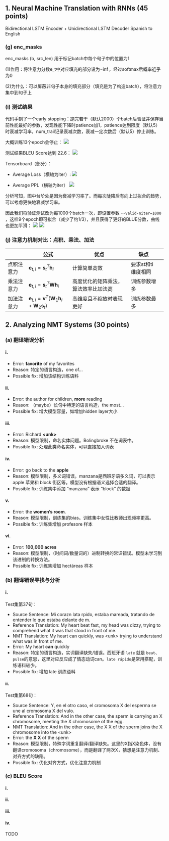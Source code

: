 ## 1. Neural Machine Translation with RNNs (45 points)
Bidirectional LSTM Encoder + Unidirectional LSTM Decoder
Spanish to English

### (g) enc_masks
enc_masks (b, src_len) 用于标记batch中每个句子中<pad>的位置为1

(1)作用：将注意力分数e_t中对应<pad>填充的部分设为$-\inf$，经过softmax后概率近乎为0

(2)为什么：可以屏蔽非句子本身的填充部分（填充是为了构造batch），将注意力集中到句子上

### (i) 测试结果
代码手刻了一个early stopping：跑完若干（默认2000）个batch后验证并保存当前性能最好的参数，发现性能下降时patience加1，patience达到限度（默认5）时衰减学习率，num_trail记录衰减次数，衰减一定次数后（默认5）停止训练。

大概训练13个epoch会停止：
![](images/train.png)

测试结果BLEU Score达到 22.6：
![](images/test.png)

Tensorboard（部分）：
- Average Loss（横轴为iter）:
![](images/average_loss.svg)

- Average PPL（横轴为iter）
![](images/average_ppl.svg)

分析可知，图中台阶处是因为衰减学习率了。而每次陡降后有向上过拟合的趋势，可以考虑更快地衰减学习率。

因此我们将验证测试改为每1000个batch一次，即设置参数 `--valid-niter=1000` ，这样9个epoch即可拟合（减少了约1/3），并且获得了更好的BLUE分数，曲线也更加平滑：
![](images/test2.png)
![](images/train2.png)


### (j) 注意力机制对比：点积、乘法、加法
|            | 公式                                                                                                       | 优点                                 | 缺点               |     |
| ---------- | ---------------------------------------------------------------------------------------------------------- | ------------------------------------ | ------------------ | --- |
| 点积注意力 | $\mathbf{e}_{t, i}=\mathbf{s}_{t}^{T} \mathbf{h}_{i}$                                                      | 计算简单高效                         | 要求st和ti维度相同 |     |
| 乘法注意力 | $\mathbf{e}_{t, i}=\mathbf{s}_{t}^{T} \mathbf{W} \mathbf{h}_{i}$                                           | 高度优化的矩阵乘法，算法效率比加法高 | 训练参数增多       |     |
| 加法注意力 | $\mathbf{e}_{t, i}=\mathbf{v}^{T}\left(\mathbf{W}_{1} \mathbf{h}_{i}+\mathbf{W}_{2} \mathbf{s}_{t}\right)$ | 高维度且不缩放时表现更好             | 训练参数最多       |     |


## 2. Analyzing NMT Systems (30 points)
### (a) 翻译错误分析
#### i.
- Error:  **favorite** of my favorites
- Reason: 特定的语言构造，one of...
- Possible fix: 增加该结构训练语料

#### ii.
- Error: the author for children, **more** reading
- Reason: （maybe）长句中特定的语言构造，the most...
- Possible fix: 增大模型容量，如增加hidden layer大小

#### iii.
- Error: Richard **\<unk\>**
- Reason: 模型限制，命名实体问题。Bolingbroke 不在词表中。
- Possible fix: 处理此类命名实体，可以直接加入词表

#### iv.
- Error: go back to the **apple**
- Reason: 模型限制，多义词错误。manzana是西班牙语多义词，可以表示 apple 苹果和 block 街区等。模型没有根据语义选择合适的翻译。
- Possible fix: 训练集中添加 “manzana” 表示 “block” 的数据

#### v.
- Error: the **women’s room**.
- Reason: 模型限制，训练集的bias。训练集中女性比教师出现频率更高。
- Possible fix: 训练集增加 profesore 样本

#### vi.
- Error: **100,000 acres**
- Reason: 模型限制，（时间词/数量词的）进制转换的常识错误。模型未学习到该进制的转换方法。
- Possible fix: 训练集增加 hectáreas 样本

### (b) 翻译错误寻找与分析
#### i.
Test集第37句：
- Source Sentence: Mi corazn lata rpido, estaba mareada, tratando de entender lo que estaba delante de m.
- Reference Translation: My heart beat fast, my head was dizzy,  trying to comprehend what it was that stood in front of me.
- NMT Translation: My heart can quickly, was \<unk\> trying to understand what was in front of me.
- Error: My heart **can** quickly
- Reason: 特定的语言构造，实词翻译缺失/错误。西班牙语 `late` 就是 `beat`、`pulse`的意思，这里对应反应成了情态动词can。`late rápido`是常用搭配，训练语料较少。
- Possible fix: 增加 late 训练语料

#### ii.
Test集第68句：
- Source Sentence: Y, en el otro caso, el cromosoma X del esperma se une al cromosoma X del vulo.
- Reference Translation: And in the other case,  the sperm is carrying an X chromosome,  meeting the X chromosome of the egg.
- NMT Translation: And in the other case, the X X of the sperm joins the X chromosome into the \<unk\>
- Error: the **X X** of the sperm
- Reason: 模型限制，特殊字词重复翻译/翻译缺失。这里的X指X染色体，没有翻译cromosoma（chromosome），而是翻译了两次X，猜想是注意力机制、对齐方式的缺陷。
- Possible fix: 优化对齐方式，优化注意力机制

### (c) BLEU Score
#### i.

#### ii.

#### iii.

#### iv.

TODO